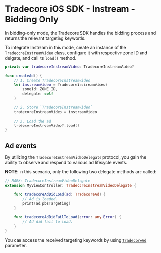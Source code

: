 # Tradecore iOS SDK - Instream - Bidding Only

In bidding-only mode, the Tradecore SDK handles the bidding process and returns the relevant targeting keywords.

To integrate Instream in this mode, create an instance of the `TradecoreInstreamVideo` class, configure it with respective zone ID and delgate, and call its `load()` method.

```swift
private var tradecoreInstreamVideo: TradecoreInstreamVideo?

func createAd() {
    // 1. Create TradecoreInstreamVideo
    let instreamVideo = TradecoreInstreamVideo(
        zoneId: ZONE_ID,
        delegate: self
    )
    
    // 2. Store `TradecoreInstreamVideo`
    tradecoreInstreamVideo = instreamVideo
    
    // 3. Load the ad
    tradecoreInstreamVideo?.load()
}
```

## Ad events

By utilizing the `TradecoreInstreamVideoDelegate` protocol, you gain the ability to observe and respond to various ad lifecycle events. 

**NOTE**: In this scenario, only the following two delegate methods are called:

```swift
// MARK: TradecoreInstreamVideoDelegate
extension MyViewController: TradecoreInstreamVideoDelegate {
    
    func tradecoreAdDidLoad(ad: TradecoreAd) {
        // Ad is loaded.
        print(ad.pbsTargeting)
    }
    
    func tradecoreAdDidFailToLoad(error: any Error) {
        // Ad did fail to load.
    }
}
```

You can access the received targeting keywords by using [`TradecoreAd`](./tradecore-sdk-ad-metadata.md) parameter.